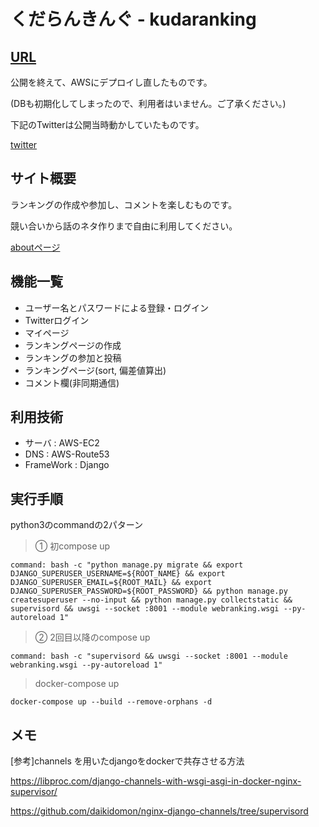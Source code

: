 # くだらんきんぐ - kudaranking

## [URL](https://kudaranking.net/)

公開を終えて、AWSにデプロイし直したものです。

(DBも初期化してしまったので、利用者はいません。ご了承ください。)

下記のTwitterは公開当時動かしていたものです。

[twitter](https://twitter.com/kudaranking) 

## サイト概要
ランキングの作成や参加し、コメントを楽しむものです。

競い合いから話のネタ作りまで自由に利用してください。

[aboutページ](https://kudaranking.net/aboutpage/) 

## 機能一覧
- ユーザー名とパスワードによる登録・ログイン
- Twitterログイン
- マイページ
- ランキングページの作成
- ランキングの参加と投稿
- ランキングページ(sort, 偏差値算出)
- コメント欄(非同期通信)

## 利用技術
 - サーバ : AWS-EC2
 - DNS : AWS-Route53
 - FrameWork : Django

## 実行手順
python3のcommandの2パターン

> ① 初compose up

`command: bash -c "python manage.py migrate && export DJANGO_SUPERUSER_USERNAME=${ROOT_NAME} && export DJANGO_SUPERUSER_EMAIL=${ROOT_MAIL} && export DJANGO_SUPERUSER_PASSWORD=${ROOT_PASSWORD} && python manage.py createsuperuser --no-input && python manage.py collectstatic && supervisord && uwsgi --socket :8001 --module webranking.wsgi --py-autoreload 1"`

> ② 2回目以降のcompose up

`command: bash -c "supervisord && uwsgi --socket :8001 --module webranking.wsgi --py-autoreload 1"`

> docker-compose up

`docker-compose up --build --remove-orphans -d`


## メモ
[参考]channels を用いたdjangoをdockerで共存させる方法

https://libproc.com/django-channels-with-wsgi-asgi-in-docker-nginx-supervisor/

https://github.com/daikidomon/nginx-django-channels/tree/supervisord

